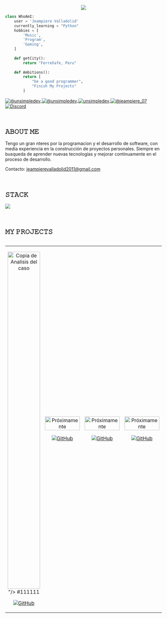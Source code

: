 <!-- Typing SVG by DenverCoder1 - https://github.com/DenverCoder1/readme-typing-svg -->
<p align="center">
  <a href="https://github.com/DenverCoder1/readme-typing-svg">
    <img src="https://readme-typing-svg.herokuapp.com?lines=Jeampiere+Valladolid%3B+Hello+World%3B+Ferre%C3%B1afe-Per%C3%BA&center=true&width=500&height=60">
  </a>
</p>

```python
class WhoAmI:
    user = 'Jeampiere Valladolid'  
    currently_learning = "Python"          
    hobbies = [                                
        'Music',
        'Program',
        'Gaming',
    ]
   
    def getCity():
        return "Ferreñafe, Peru"         
   
    def Ambitions():
        return [
            "be a good programmer",
            "Finish My Projects"
        ]
```
<p align="left">
  <a href="https://www.youtube.com/@JeampiereSmithValladolidVe-p8f" target="blank">
    <img align="center" src="https://img.shields.io/badge/YouTube-FF0000?style=for-the-badge&logo=youtube&logoColor=white" alt="@unsimpledev" />
  </a>
  <a href="https://www.tiktok.com/@jeampiere07" target="blank">
    <img align="center" src="https://img.shields.io/badge/TikTok-000000?style=for-the-badge&logo=tiktok&logoColor=white" alt="@unsimpledev" />
  </a>
  <a href="https://fb.com/jeampierevalladolid" target="blank">
    <img align="center" src="https://img.shields.io/badge/Facebook-1877F2?style=for-the-badge&logo=facebook&logoColor=white" alt="unsimpledev" />
  </a>
  <a href="https://www.instagram.com/jeampiere_07" target="blank">
    <img align="center" src="https://img.shields.io/badge/Instagram-E4405F?style=for-the-badge&logo=instagram&logoColor=white" alt="@jeampiere_07" />
  </a>
  <a href="https://discord.com/users/1205570654720491545" target="blank">
    <img align="center" src="https://img.shields.io/badge/Discord-5865F2?style=for-the-badge&logo=discord&logoColor=white" alt="Discord" />
  </a>
</p>

<br>
<h2>𝙰𝙱𝙾𝚄𝚃 𝙼𝙴</h2>
<!--Intro start-->

<p align="left">
Tengo un gran nteres por la programacion y el desarrollo de software, con media experiencia en la construcción de proyectos personales. Siempre en busqueda de aprender nuevas tecnologías y mejorar continuamente en el proceso de desarrollo.

Contacto: jeampierevalladolid2011@gmail.com
<!--Intro end-->
  </p>
<br>

<h2>𝚂𝚃𝙰𝙲𝙺</h2>
<!--tech stack icons-->
<p align="left">
  <a href="https://skillicons.dev">
    <img src="https://skillicons.dev/icons?i=vscode,html,py,css&perline=4" />
  </a>
</p>
<br>

<!--tech stack icons-->
<div id="proyectos">
<h2>𝙼𝚈 𝙿𝚁𝙾𝙹𝙴𝙲𝚃𝚂</h2>

<table align="left" style="border: none; border-collapse: collapse;">
  <tr>
    <td width="25%" align="center">
      <p align="center">
        <img width="100%" src="<img width="1920" height="1080" alt="Copia de Analisis del caso" src="https://github.com/user-attachments/assets/764230a2-b393-4763-bd35-64469940335e" />
"/> #111111
      </p>
      <p align="center">
        <a href="https://github.com/JeampiereValladolid" target="_blank">
          <img src="https://img.shields.io/badge/GitHub-100000?style=for-the-badge&logo=github&logoColor=white" alt="GitHub" />
        </a>
      </p>
    </td>
    <td width="25%" align="center">
      <p align="center">
        <img width="100%" src="https://via.placeholder.com/300x200?text=Pr%C3%B3ximamente" alt="Próximamente" />
      </p>
      <p align="center">
        <a href="https://github.com/JeampiereValladolid" target="_blank">
          <img src="https://img.shields.io/badge/GitHub-100000?style=for-the-badge&logo=github&logoColor=white" alt="GitHub" />
        </a>
      </p>
    </td>
    <td width="25%" align="center">
      <p align="center">
        <img width="100%" src="https://via.placeholder.com/300x200?text=Pr%C3%B3ximamente" alt="Próximamente" />
      </p>
      <p align="center">
        <a href="https://github.com/JeampiereValladolid" target="_blank">
          <img src="https://img.shields.io/badge/GitHub-100000?style=for-the-badge&logo=github&logoColor=white" alt="GitHub" />
        </a>
      </p>
    </td>
    <td width="25%" align="center">
      <p align="center">
        <img width="100%" src="https://via.placeholder.com/300x200?text=Pr%C3%B3ximamente" alt="Próximamente" />
      </p>
      <p align="center">
        <a href="https://github.com/JeampiereValladolid" target="_blank">
          <img src="https://img.shields.io/badge/GitHub-100000?style=for-the-badge&logo=github&logoColor=white" alt="GitHub" />
        </a>
      </p>
    </td>
  </tr>
</table>


